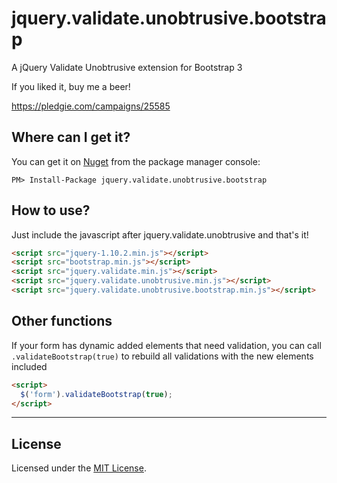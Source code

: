 jquery.validate.unobtrusive.bootstrap
=====================================

A jQuery Validate Unobtrusive extension for Bootstrap 3

If you liked it, buy me a beer!

https://pledgie.com/campaigns/25585

## Where can I get it?

You can get it on [Nuget](http://nuget.org) from the package manager console:
```
PM> Install-Package jquery.validate.unobtrusive.bootstrap
```

## How to use?

Just include the javascript after jquery.validate.unobtrusive and that's it!

```html
<script src="jquery-1.10.2.min.js"></script>
<script src="bootstrap.min.js"></script>
<script src="jquery.validate.min.js"></script>
<script src="jquery.validate.unobtrusive.min.js"></script>
<script src="jquery.validate.unobtrusive.bootstrap.min.js"></script>
```

## Other functions

If your form has dynamic added elements that need validation, you can call `.validateBootstrap(true)` to rebuild all validations with the new elements included
```html
<script>
  $('form').validateBootstrap(true);
</script>
```

<hr />

## License

Licensed under the [MIT License](http://www.opensource.org/licenses/mit-license.php).
